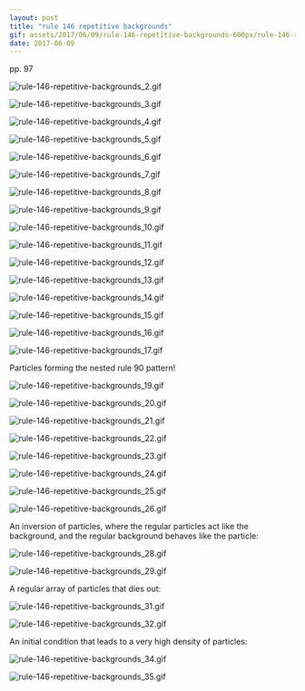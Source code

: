 ```yaml
---
layout: post
title: "rule 146 repetitive backgrounds"
gif: assets/2017/06/09/rule-146-repetitive-backgrounds-600px/rule-146-repetitive-backgrounds_11.gif
date: 2017-06-09
---
```


pp. 97

![rule-146-repetitive-backgrounds_2.gif](../../../assets/2017/06/09/rule-146-repetitive-backgrounds-600px/rule-146-repetitive-backgrounds_2.gif)

![rule-146-repetitive-backgrounds_3.gif](../../../assets/2017/06/09/rule-146-repetitive-backgrounds-600px/rule-146-repetitive-backgrounds_3.gif)

![rule-146-repetitive-backgrounds_4.gif](../../../assets/2017/06/09/rule-146-repetitive-backgrounds-600px/rule-146-repetitive-backgrounds_4.gif)

![rule-146-repetitive-backgrounds_5.gif](../../../assets/2017/06/09/rule-146-repetitive-backgrounds-600px/rule-146-repetitive-backgrounds_5.gif)

![rule-146-repetitive-backgrounds_6.gif](../../../assets/2017/06/09/rule-146-repetitive-backgrounds-600px/rule-146-repetitive-backgrounds_6.gif)

![rule-146-repetitive-backgrounds_7.gif](../../../assets/2017/06/09/rule-146-repetitive-backgrounds-600px/rule-146-repetitive-backgrounds_7.gif)

![rule-146-repetitive-backgrounds_8.gif](../../../assets/2017/06/09/rule-146-repetitive-backgrounds-600px/rule-146-repetitive-backgrounds_8.gif)

![rule-146-repetitive-backgrounds_9.gif](../../../assets/2017/06/09/rule-146-repetitive-backgrounds-600px/rule-146-repetitive-backgrounds_9.gif)

![rule-146-repetitive-backgrounds_10.gif](../../../assets/2017/06/09/rule-146-repetitive-backgrounds-600px/rule-146-repetitive-backgrounds_10.gif)

![rule-146-repetitive-backgrounds_11.gif](../../../assets/2017/06/09/rule-146-repetitive-backgrounds-600px/rule-146-repetitive-backgrounds_11.gif)

![rule-146-repetitive-backgrounds_12.gif](../../../assets/2017/06/09/rule-146-repetitive-backgrounds-600px/rule-146-repetitive-backgrounds_12.gif)

![rule-146-repetitive-backgrounds_13.gif](../../../assets/2017/06/09/rule-146-repetitive-backgrounds-600px/rule-146-repetitive-backgrounds_13.gif)

![rule-146-repetitive-backgrounds_14.gif](../../../assets/2017/06/09/rule-146-repetitive-backgrounds-600px/rule-146-repetitive-backgrounds_14.gif)

![rule-146-repetitive-backgrounds_15.gif](../../../assets/2017/06/09/rule-146-repetitive-backgrounds-600px/rule-146-repetitive-backgrounds_15.gif)

![rule-146-repetitive-backgrounds_16.gif](../../../assets/2017/06/09/rule-146-repetitive-backgrounds-600px/rule-146-repetitive-backgrounds_16.gif)

![rule-146-repetitive-backgrounds_17.gif](../../../assets/2017/06/09/rule-146-repetitive-backgrounds-600px/rule-146-repetitive-backgrounds_17.gif)

Particles forming the nested rule 90 pattern!

![rule-146-repetitive-backgrounds_19.gif](../../../assets/2017/06/09/rule-146-repetitive-backgrounds-600px/rule-146-repetitive-backgrounds_19.gif)

![rule-146-repetitive-backgrounds_20.gif](../../../assets/2017/06/09/rule-146-repetitive-backgrounds-600px/rule-146-repetitive-backgrounds_20.gif)

![rule-146-repetitive-backgrounds_21.gif](../../../assets/2017/06/09/rule-146-repetitive-backgrounds-600px/rule-146-repetitive-backgrounds_21.gif)

![rule-146-repetitive-backgrounds_22.gif](../../../assets/2017/06/09/rule-146-repetitive-backgrounds-600px/rule-146-repetitive-backgrounds_22.gif)

![rule-146-repetitive-backgrounds_23.gif](../../../assets/2017/06/09/rule-146-repetitive-backgrounds-600px/rule-146-repetitive-backgrounds_23.gif)

![rule-146-repetitive-backgrounds_24.gif](../../../assets/2017/06/09/rule-146-repetitive-backgrounds-600px/rule-146-repetitive-backgrounds_24.gif)

![rule-146-repetitive-backgrounds_25.gif](../../../assets/2017/06/09/rule-146-repetitive-backgrounds-600px/rule-146-repetitive-backgrounds_25.gif)

![rule-146-repetitive-backgrounds_26.gif](../../../assets/2017/06/09/rule-146-repetitive-backgrounds-600px/rule-146-repetitive-backgrounds_26.gif)

An inversion of particles, where the regular particles act like the background, and the regular background behaves like the particle:

![rule-146-repetitive-backgrounds_28.gif](../../../assets/2017/06/09/rule-146-repetitive-backgrounds-600px/rule-146-repetitive-backgrounds_28.gif)

![rule-146-repetitive-backgrounds_29.gif](../../../assets/2017/06/09/rule-146-repetitive-backgrounds-600px/rule-146-repetitive-backgrounds_29.gif)

A regular array of particles that dies out:

![rule-146-repetitive-backgrounds_31.gif](../../../assets/2017/06/09/rule-146-repetitive-backgrounds-600px/rule-146-repetitive-backgrounds_31.gif)

![rule-146-repetitive-backgrounds_32.gif](../../../assets/2017/06/09/rule-146-repetitive-backgrounds-600px/rule-146-repetitive-backgrounds_32.gif)

An initial condition that leads to a very high density of particles:

![rule-146-repetitive-backgrounds_34.gif](../../../assets/2017/06/09/rule-146-repetitive-backgrounds-600px/rule-146-repetitive-backgrounds_34.gif)

![rule-146-repetitive-backgrounds_35.gif](../../../assets/2017/06/09/rule-146-repetitive-backgrounds-600px/rule-146-repetitive-backgrounds_35.gif)

